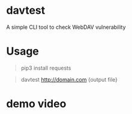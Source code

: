 # davtest
A simple CLI tool to check WebDAV vulnerability

# Usage
> pip3 install requests

> davtest http://domain.com {output file}

# demo video



